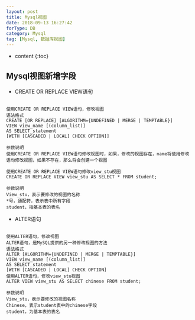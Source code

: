 ```yaml
---
layout: post
title: Mysql视图
date: 2018-09-13 16:27:42
forType: DB
category: Mysql
tag: [Mysql, 数据库视图]
---
```


* content
{:toc}

Mysql视图新增字段
---
- CREATE OR REPLACE VIEW语句

<pre><code>
使用CREATE OR REPLACE VIEW语句，修改视图 
语法格式 
CREATE [OR REPLACE] [ALGORITHM={UNDEFINED | MERGE | TEMPTABLE}] 
VIEW view_name [(column_list)] 
AS SELECT_statement 
[WITH [CASCADED | LOCAL] CHECK OPTION]]

参数说明 
使用CREATE OR REPLACE VIEW语句修改视图时，如果，修改的视图存在，name将使用修改语句修改视图，如果不存在，那么将会创建一个视图

使用CREATE OR REPLACE VIEW语句修改view_stu视图 
CREATE OR REPLACE VIEW view_stu AS SELECT * FROM student;

参数说明 
View_stu，表示要修改的视图的名称 
*号，通配符，表示表中所有字段 
student，指基本表的表名
</code></pre>
- ALTER语句

<pre><code>
使用ALTER语句，修改视图 
ALTER语句，是MySQL提供的另一种修改视图的方法 
语法格式 
ALTER [ALGORITHM={UNDEFINED | MERGE | TEMPTABLE}] 
VIEW view_name [(column_list)] 
AS SELECT_statement 
[WITH [CASCADED | LOCAL] CHECK OPTION] 
使用ALTER语句，修改view_stu视图 
ALTER VIEW view_stu AS SELECT chinese FROM student;

参数说明 
View_stu，表示要修改的视图名称 
Chinese，表示student表中的chinese字段 
student，为基本表的表名
</code></pre>
